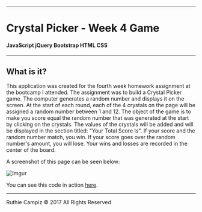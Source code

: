 -----------------------------------------
# Crystal Picker - Week 4 Game

#### JavaScript jQuery Bootstrap HTML CSS


-----------------------------------------


## What is it?

This application was created for the fourth week homework assignment at the bootcamp I attended. The assignment was to build a Crystal Picker game. The computer generates a random number and displays it on the screen. At the start of each round, each of the 4 crystals on the page will be assigned a random number between 1 and 12. The object of the game is to make you score equal the random number that was generated at the start by clicking on the crystals. The values of the crystals will be added and will be displayed in the section titled: "Your Total Score Is". If your score and the random number match, you win. If your score goes over the random number's amount, you will lose. Your wins and losses are recorded in the center of the board.

A screenshot of this page can be seen below:

![Imgur](https://i.imgur.com/yWVYjqA.png)

You can see this code in action [here](https://ruthieirl.github.io/week-4-game/).

- - -

Ruthie Campiz © 2017 All Rights Reserved